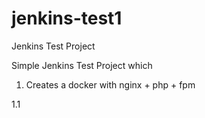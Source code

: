 # jenkins-test1
Jenkins Test Project

Simple Jenkins Test Project which

1) Creates a docker with nginx + php + fpm 

1.1
